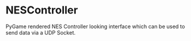 # NESController
PyGame rendered NES Controller looking interface which can be used to send data via a UDP Socket.
